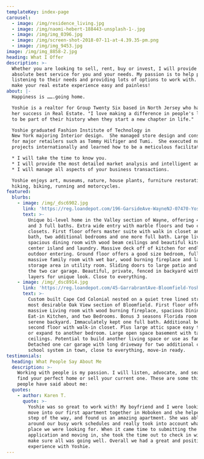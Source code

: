 ```yaml
---
templateKey: index-page
carousel:
  - image: /img/residence_living.jpg
  - image: /img/naomi-hebert-188443-unsplash-1-.jpg
  - image: /img/img_0396.jpg
  - image: /img/screen-shot-2018-07-11-at-4.39.35-pm.png
  - image: /img/img_9453.jpg
image: /img/img_8858-2.jpg
heading: What I Offer
description: >-
  Whether you are looking to sell, rent, buy or invest, I will provide the
  absolute best service for you and your needs. My passion is to help people by
  listening to their needs and providing lots of options to work with. I can
  make your real estate experience easy and painless!
about: |-
  Happiness is …….going home.

  Yoshie is a realtor for Group Twenty Six based in North Jersey who has found
  her success in Real Estate. "I love making a difference in people's lives and
  to be part of their history when they start a new chapter in life."

  Yoshie graduated Fashion Institute of Technology in
  New York majoring Interior design.  She managed store design and construction
  for major retailers such as Tommy Hilfiger and Tumi.  She executed numerous
  projects internationally and learned how to be a meticulous facilitator.

  * I will take the time to know you.
  * I will provide the most detailed market analysis and intelligent advice.
  * I will manage all aspects of your business transactions.

  Yoshie enjoys art, museums, nature, house plants, furniture restoration,
  hiking, biking, running and motorcycles.
featured:
  blurbs:
    - image: /img/_dsc6902.jpg
      link: 'https://reg.loandepot.com/196-GarsideAve-WayneNJ-07470-YoshieAbe'
      text: >-
        Unique bi-level home in the Valley section of Wayne, offering 4 bedrooms
        and 3 full baths. Extra wide entry with marble floors and two coat
        closets. First floor offers master suite with walk in closet and full
        bath, two additional bedrooms and one more full bath. Large living room,
        spacious dining room with wood beam ceilings and beautiful kitchen with
        center island and laundry. Massive deck off of kitchen for endless
        outdoor entering. Ground floor offers a good size bedroom, full bath,
        massive family room with wet bar, wood burning fireplace and large
        storage area in utility room. Sliding doors to large patio and entry to
        the two car garage. Beautiful, private, fenced in backyard with multiple
        layers for unique look. Close to everything.
    - image: /img/_dsc8914.jpg
      link: 'https://reg.loandepot.com/45-GarrabrantAve-Bloomfield-YoshieAbe'
      text: >-
        Custom built Cape Cod Colonial nested on a quiet tree lined street in
        most desirable Oak View section of Bloomfield. First floor offers a
        massive Living room with wood burning fireplace, spacious Dining room,
        Eat-in Kitchen, and two Bedrooms. Bonus 3 seasons Florida room facing
        serene backyard. Immaculately kept one full bath. Additional bedroom on
        second floor with walk-in closet. Plus large attic space easy to finish
        or expand to another bedroom. Large open space basement with tall
        ceilings. Potential to build another living space or use as family room.
        Detached one car garage with long driveway for two additional cars. Best
        school system in town, close to everything, move-in ready.
testimonials:
  heading: What People Say About Me
  description: >-
    Working with people is my passion. I will listen, advocate, and search to
    find your perfect home or sell your current one. These are some things
    people have said about me:
  quotes:
    - author: Karen T.
      quote: >-
        Yoshie was so great to work with! My boyfriend and I were looking to
        move into our first apartment together in Hoboken and she helped us each
        step of the way, and found us an amazing apartment. She was able to work
        around our busy work schedules and really took into account what kind of
        place we were looking for. When it came time to submitting the
        application and moving in, she took the time out to check in with us and
        make sure all was going well. Overall we had a great and positive
        experience with Yoshie.
---
```


